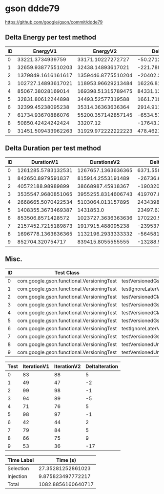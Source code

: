 # gson ddde79


https://github.com/google/gson/commit/ddde79



## Delta Energy per test method


| ID | EnergyV1 | EnergyV2 | DeltaEnergy | σ |
| --- | --- | --- | --- | --- |
| 0 | 33221.3734939759 | 33171.10227272727 | -50.271221248629445 | 6624.510498325893 | 8462.028360752325 |
| 1 | 32659.938775510203 | 32438.14893617021 | -221.7898393399919 | 2501.6135234566823 | 2839.274465150616 |
| 2 | 1379849.1616161617 | 1359446.8775510204 | -20402.284065141343 | 308449.7213555842 | 395130.2551556289 |
| 3 | 102727.14893617021 | 118953.96629213484 | 16226.817355964624 | 40040.731341748404 | 37268.79913183682 |
| 4 | 85067.38028169014 | 169398.51315789475 | 84331.1328762046 | 246358.95430930966 | 398287.68953845586 |
| 5 | 32831.80612244898 | 34493.52577319588 | 1661.719650746898 | 7205.185135009264 | 9882.614417949932 |
| 6 | 32399.45238095238 | 35314.36363636364 | 2914.911255411258 | 2983.065219681809 | 8408.204540509307 |
| 7 | 61734.93670886076 | 55200.357142857145 | -6534.5795660036165 | 43434.482532538714 | 40572.926297870705 |
| 8 | 50850.42424242424 | 33207.12 | -17643.304242424238 | 143303.41825767857 | 4496.912407300517 |
| 9 | 31451.509433962263 | 31929.972222222223 | 478.4627882599598 | 2352.356126153228 | 2977.768473632852 |

## Delta Duration per test method


| ID | DurationV1 | DurationsV2 | DeltaDuration |
| --- | --- | --- | --- |
| 0 | 1261285.5783132531 | 1267657.1363636365 | 6371.558050383348 |
| 1 | 842650.8979591837 | 815914.2553191489 | -26736.642640034785 |
| 2 | 40572188.98989899 | 38668987.45918367 | -1903201.5307153165 |
| 3 | 3535547.9680851065 | 3955255.8314606743 | 419707.86337556783 |
| 4 | 2668665.5070422534 | 5103064.013157895 | 2434398.5061156414 |
| 5 | 1408355.3673469387 | 1431853.0 | 23497.6326530613 |
| 6 | 853506.8571428572 | 1023727.3636363636 | 170220.5064935065 |
| 7 | 2157452.7215189873 | 1917915.488095238 | -239537.23342374922 |
| 8 | 1696778.1363636365 | 1132196.2933333332 | -564581.8430303033 |
| 9 | 852704.320754717 | 839415.8055555555 | -13288.515199161484 |

## Misc.

| ID | Test Class | Test Method |
| --- | --- | --- |
| 0 | com.google.gson.functional.VersioningTest | testVersionedGsonMixingSinceAndUntilDeserialization |
| 1 | com.google.gson.functional.VersioningTest | testIgnoreLaterVersionClassSerialization |
| 2 | com.google.gson.functional.VersioningTest | testVersionedClassesDeserialization |
| 3 | com.google.gson.functional.VersioningTest | testVersionedGsonWithUnversionedClassesSerialization |
| 4 | com.google.gson.functional.VersioningTest | testVersionedClassesSerialization |
| 5 | com.google.gson.functional.VersioningTest | testVersionedGsonMixingSinceAndUntilSerialization |
| 6 | com.google.gson.functional.VersioningTest | testIgnoreLaterVersionClassDeserialization |
| 7 | com.google.gson.functional.VersioningTest | testVersionedGsonWithUnversionedClassesDeserialization |
| 8 | com.google.gson.functional.VersioningTest | testVersionedUntilSerialization |
| 9 | com.google.gson.functional.VersioningTest | testVersionedUntilDeserialization |




| Test | IterationV1 | IterationV2 | DeltaIteration |
| --- | --- | --- | --- |
| 0 | 83 | 88 | 5 |
| 1 | 49 | 47 | -2 |
| 2 | 99 | 98 | -1 |
| 3 | 94 | 89 | -5 |
| 4 | 71 | 76 | 5 |
| 5 | 98 | 97 | -1 |
| 6 | 42 | 44 | 2 |
| 7 | 79 | 84 | 5 |
| 8 | 66 | 75 | 9 |
| 9 | 53 | 36 | -17 |



| Time Label | Time (s) |
| --- | --- |
| Selection | 27.35281252861023 |
| Injection | 9.875823497772217 |
| Total | 1082.8856160640717 |


